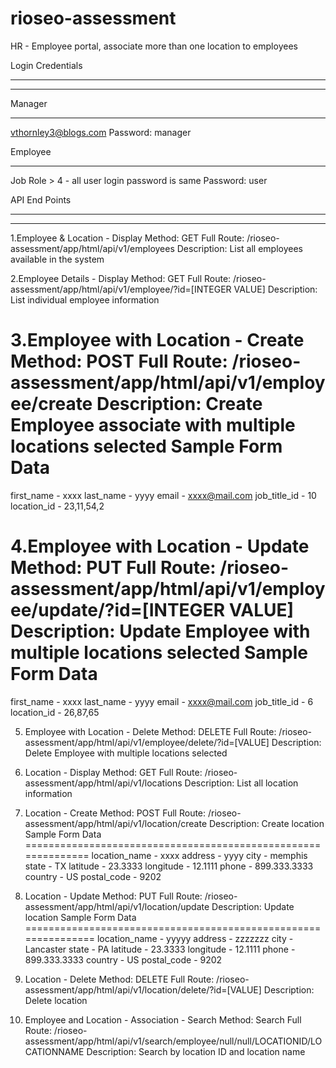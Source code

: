 # rioseo-assessment
HR - Employee portal, associate more than one location to employees

Login Credentials
****************************
****************************
Manager
*********
vthornley3@blogs.com
Password: manager

Employee
*********
Job Role > 4 - all user login password is same
Password: user

API End Points
*****************
*****************
1.Employee & Location - Display
Method: GET
Full Route: /rioseo-assessment/app/html/api/v1/employees
Description: List all employees available in the system

2.Employee Details - Display
Method: GET
Full Route: /rioseo-assessment/app/html/api/v1/employee/?id=[INTEGER VALUE]
Description: List individual employee information 

3.Employee with Location - Create
Method: POST
Full Route: /rioseo-assessment/app/html/api/v1/employee/create
Description: Create Employee associate with multiple locations selected
Sample Form Data
============================================================
first_name - xxxx
last_name  - yyyy
email      - xxxx@mail.com
job_title_id - 10
location_id  - 23,11,54,2

4.Employee with Location - Update
Method: PUT
Full Route: /rioseo-assessment/app/html/api/v1/employee/update/?id=[INTEGER VALUE]
Description: Update Employee with multiple locations selected
Sample Form Data
=============================================================
first_name - xxxx
last_name  - yyyy
email      - xxxx@mail.com
job_title_id - 6
location_id  - 26,87,65

5. Employee with Location - Delete
Method: DELETE
Full Route: /rioseo-assessment/app/html/api/v1/employee/delete/?id=[VALUE]
Description: Delete Employee with multiple locations selected

6. Location - Display
Method: GET
Full Route: /rioseo-assessment/app/html/api/v1/locations
Description: List all location information

7. Location - Create 
Method: POST
Full Route: /rioseo-assessment/app/html/api/v1/location/create
Description: Create location
Sample Form Data
==============================================================
location_name - xxxx
address  - yyyy
city     - memphis
state - TX
latitude  - 23.3333
longitude - 12.1111
phone - 899.333.3333
country - US
postal_code - 9202

8. Location - Update 
Method: PUT
Full Route: /rioseo-assessment/app/html/api/v1/location/update
Description: Update location
Sample Form Data
===============================================================
location_name - yyyyy
address  - zzzzzzz
city     - Lancaster
state - PA
latitude  - 23.3333
longitude - 12.1111
phone - 899.333.3333
country - US
postal_code - 9202

9. Location - Delete
Method: DELETE
Full Route: /rioseo-assessment/app/html/api/v1/location/delete/?id=[VALUE]
Description: Delete location

10. Employee and Location - Association - Search
Method: Search
Full Route: /rioseo-assessment/app/html/api/v1/search/employee/null/null/LOCATIONID/LOCATIONNAME
Description: Search by location ID and location name
